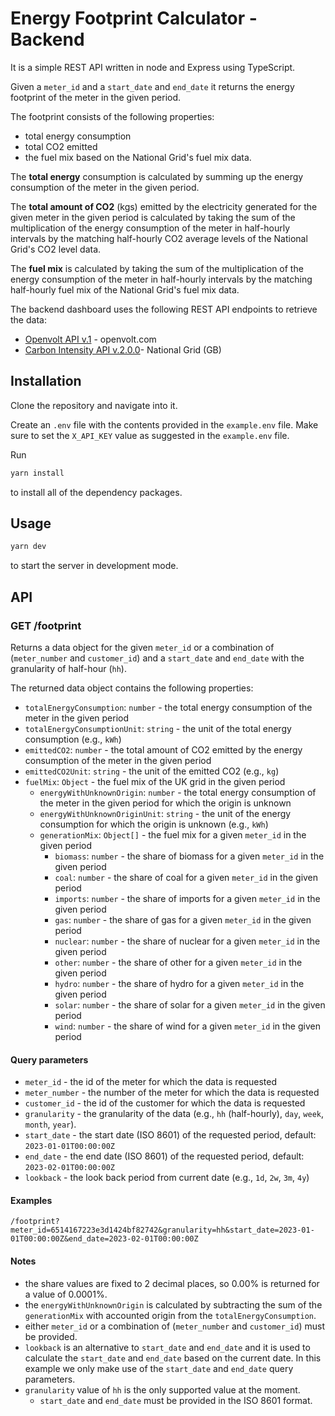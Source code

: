 
# Energy Footprint Calculator - Backend

It is a simple REST API written in node and Express using TypeScript.

Given a `meter_id` and a `start_date` and `end_date` it returns the energy footprint of the meter in the given period.

The footprint consists of the following properties:
* total energy consumption
* total CO2 emitted 
* the fuel mix based on the National Grid's fuel mix data.

The **total energy** consumption is calculated by summing up the energy consumption of the meter in the given period.

The **total amount of CO2** (kgs) emitted by the electricity generated for the given meter in the given period
is calculated by taking the sum of the multiplication of the energy consumption of the meter in half-hourly 
intervals by the matching half-hourly CO2 average levels of the National Grid's CO2 level data.

The **fuel mix** is calculated by taking the sum of the multiplication of the energy consumption of the meter in half-hourly
intervals by the matching half-hourly fuel mix of the National Grid's fuel mix data.


The backend dashboard uses the following REST API endpoints to retrieve the data:
* [Openvolt API v.1](https://docs.openvolt.com/reference/introduction) - openvolt.com
* [Carbon Intensity API v.2.0.0](https://carbon-intensity.github.io/api-definitions/#carbon-intensity-api-v2-0-0)- National Grid (GB)


## Installation

Clone the repository and navigate into it.

Create an `.env` file with the contents provided in the `example.env` file. Make sure to set the `X_API_KEY` value as suggested in the `example.env` file.

Run

```bash
yarn install
```

to install all of the dependency packages.

## Usage

```bash
yarn dev
```
to start the server in development mode.


## API

### GET /footprint
Returns a data object for the given `meter_id` or a combination of (`meter_number` and `customer_id`) 
and a `start_date` and `end_date` with the granularity of half-hour (`hh`).

The returned data object contains the following properties:
* `totalEnergyConsumption`: `number` - the total energy consumption of the meter in the given period
* `totalEnergyConsumptionUnit`: `string` - the unit of the total energy consumption (e.g., `kWh`)
* `emittedCO2`: `number` - the total amount of CO2 emitted by the energy consumption of the meter in the given period
* `emittedCO2Unit`: `string` - the unit of the emitted CO2 (e.g., `kg`)
* `fuelMix`: `Object` - the fuel mix of the UK grid in the given period
  * `energyWithUnknownOrigin`: `number` - the total energy consumption of the meter in the given period for which the origin is unknown
  * `energyWithUnknownOriginUnit`: `string` - the unit of the energy consumption for which the origin is unknown (e.g., `kWh`)
  * `generationMix`: `Object[]` - the fuel mix for a given `meter_id` in the given period
    * `biomass`: `number` - the share of biomass for a given `meter_id` in the given period
    * `coal`: `number` - the share of coal for a given `meter_id` in the given period
    * `imports`: `number` - the share of imports for a given `meter_id` in the given period
    * `gas`: `number` - the share of gas for a given `meter_id` in the given period
    * `nuclear`: `number` - the share of nuclear for a given `meter_id` in the given period
    * `other`: `number` - the share of other for a given `meter_id` in the given period
    * `hydro`: `number` - the share of hydro for a given `meter_id` in the given period
    * `solar`: `number` - the share of solar for a given `meter_id` in the given period
    * `wind`: `number` - the share of wind for a given `meter_id` in the given period

#### Query parameters
* `meter_id` - the id of the meter for which the data is requested
* `meter_number` - the number of the meter for which the data is requested
* `customer_id` - the id of the customer for which the data is requested
* `granularity` - the granularity of the data (e.g., `hh` (half-hourly), `day`, `week`, `month`,  `year`). 
* `start_date` - the start date (ISO 8601) of the requested period, default: `2023-01-01T00:00:00Z`
* `end_date` - the end date (ISO 8601) of the requested period, default: `2023-02-01T00:00:00Z`
* `lookback` - the look back period from current date (e.g., `1d`, `2w`, `3m`, `4y`)

#### Examples

```
/footprint?meter_id=6514167223e3d1424bf82742&granularity=hh&start_date=2023-01-01T00:00:00Z&end_date=2023-02-01T00:00:00Z
```

#### Notes
* the share values are fixed to 2 decimal places, so 0.00% is returned for a value of 0.0001%.
* the `energyWithUnknownOrigin` is calculated by subtracting the sum of the `generationMix` with accounted origin from the `totalEnergyConsumption`.
* either `meter_id` or a combination of (`meter_number` and `customer_id`) must be provided.
* `lookback` is an alternative to `start_date` and `end_date` and it is used to calculate the `start_date` and `end_date` based on the current date.
  In this example we only make use of the `start_date` and `end_date` query parameters.
* `granularity` value of `hh` is the only supported value at the moment.
  * `start_date` and `end_date` must be provided in the ISO 8601 format.
